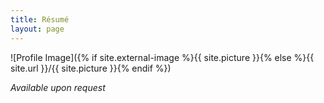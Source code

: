 ```yaml
---
title: Résumé
layout: page
---
```

![Profile Image]({% if site.external-image %}{{ site.picture }}{% else %}{{ site.url }}/{{ site.picture }}{% endif %})

<p><i>Available upon request</i></p>




